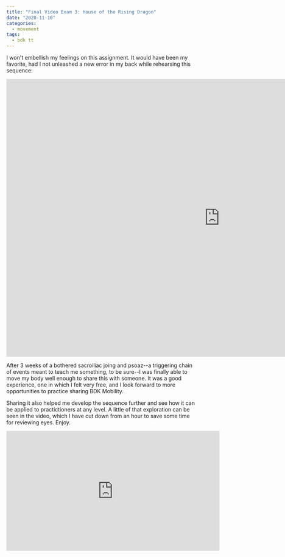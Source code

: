 ```yaml
---
title: "Final Video Exam 3: House of the Rising Dragon"
date: "2020-11-10"
categories:
  - movement
tags:
  - bdk tt
---
```

I won't embellish my feelings on this assignment. It would have been my favorite, had I not unleashed a new error in my back while rehearsing this sequence: 

<iframe width="1120" height="730" sandbox="allow-same-origin allow-scripts allow-popups" src="https://tube.bdklab.com/videos/embed/85b506a6-d53f-414e-b60e-ade6984ecdef" frameborder="0" allowfullscreen></iframe>

After 3 weeks of a bothered sacroiliac joing and psoaz--a triggering chain of events meant to teach me something, to be sure--I was finally able to move my body well enough to share this with someone. It was a good experience, one in which I felt very free, and I look forward to more opportunities to practice sharing BDK Mobility. 

Sharing it also helped me develop the sequence further and see how it can be applied to practictioners at any level. A little of that exploration can be seen in the video, which I have cut down from an hour to save some time for reviewing eyes. Enjoy.

<iframe width="560" height="315" sandbox="allow-same-origin allow-scripts allow-popups" src="https://tube.bdklab.com/videos/embed/fdae28c3-e5ae-41e4-98c2-cc497dfecb4c" frameborder="0" allowfullscreen></iframe>